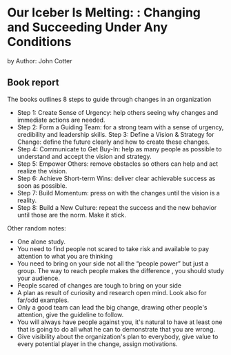 # Our Iceber Is Melting: : Changing and Succeeding Under Any Conditions
by Author: John Cotter

## Book report

The books outlines 8 steps to guide through changes in an organization

* Step 1: Create Sense of Urgency: help others seeing why changes and immediate actions are needed.
* Step 2: Form a Guiding Team: for a strong team with a sense of urgency, credibility and leadership skills.
Step 3: Define a Vision & Strategy for Change: define the future clearly and how to create these changes.
* Step 4: Communicate to Get Buy-In: help as many people as possible to understand and accept the vision and strategy.
* Step 5: Empower Others: remove obstacles so others can help and act realize the vision. 
* Step 6: Achieve Short-term Wins: deliver clear achievable success as soon as possible.
* Step 7: Build Momentum: press on with the changes until the vision is a reality.
* Step 8: Build a New Culture: repeat the success and the new behavior until those are the norm. Make it stick.

Other random notes:

* One alone study.
* You need to find people not scared to take risk and available to pay attention to what you are thinking
* You need to bring on your side not all the “people power” but just a group. The way to reach people makes the difference , you should study your audience.
* People scared of changes are tough to bring on your side
* A plan as result of curiosity and research open mind. Look also for far/odd examples.
* Only a good team can lead the big change, drawing other people's attention, give the guideline to follow.
* You will always have people against you, it's natural to have at least one that is going to do all what he can to demonstrate that you are wrong.
* Give visibility about the organization's plan to everybody, give value to every potential player in the change, assign motivations.

